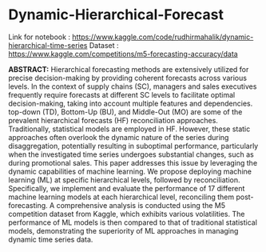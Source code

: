 # Dynamic-Hierarchical-Forecast

Link for notebook : https://www.kaggle.com/code/rudhirmahalik/dynamic-hierarchical-time-series
Dataset : https://www.kaggle.com/competitions/m5-forecasting-accuracy/data

**ABSTRACT:**
Hierarchical forecasting methods are extensively utilized for precise decision-making by providing coherent forecasts across various levels. In the context of supply chains (SC), managers and sales executives frequently require forecasts at different SC levels to facilitate optimal decision-making, taking into account multiple features and dependencies. top-down (TD), Bottom-Up (BU), and Middle-Out (MO) are some of the prevalent hierarchical forecasts (HF) reconciliation approaches. Traditionally, statistical models are employed in HF. However, these static approaches often overlook the dynamic nature of the series during disaggregation, potentially resulting in suboptimal performance, particularly when the investigated time series undergoes substantial changes, such as during promotional sales.
This paper addresses this issue by leveraging the dynamic capabilities of machine learning. We propose deploying machine learning (ML) at specific hierarchical levels, followed by reconciliation. Specifically, we implement and evaluate the performance of 17 different machine learning models at each hierarchical level, reconciling them post-forecasting. A comprehensive analysis is conducted using the M5 competition dataset from Kaggle, which exhibits various volatilities. The performance of ML models is then compared to that of traditional statistical models, demonstrating the superiority of ML approaches in managing dynamic time series data.

